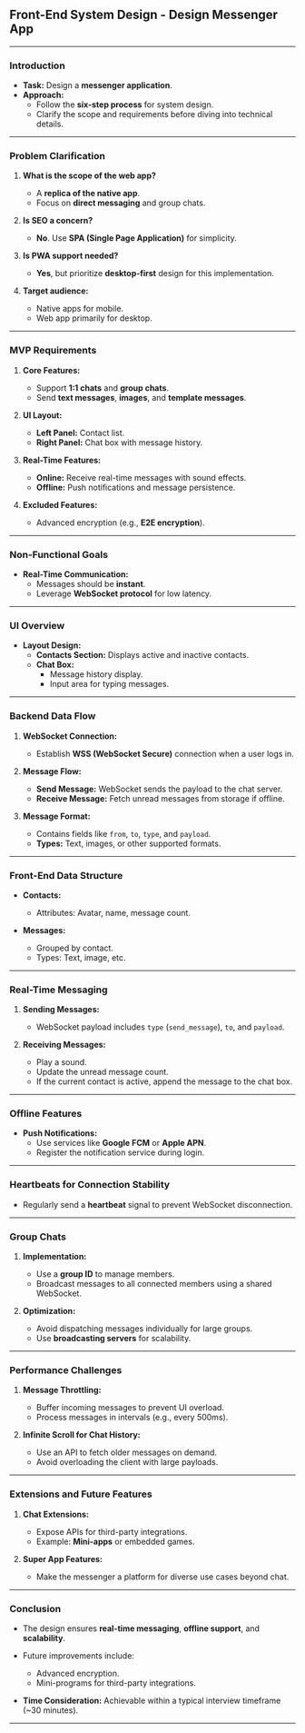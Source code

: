 
## **Front-End System Design - Design Messenger App**

---

### **Introduction**
- **Task:** Design a **messenger application**.  
- **Approach:**  
  - Follow the **six-step process** for system design.  
  - Clarify the scope and requirements before diving into technical details.

---

### **Problem Clarification**
1. **What is the scope of the web app?**  
   - A **replica of the native app**.  
   - Focus on **direct messaging** and group chats.  

2. **Is SEO a concern?**  
   - **No**. Use **SPA (Single Page Application)** for simplicity.  

3. **Is PWA support needed?**  
   - **Yes**, but prioritize **desktop-first** design for this implementation.

4. **Target audience:**  
   - Native apps for mobile.  
   - Web app primarily for desktop.

---

### **MVP Requirements**
1. **Core Features:**
   - Support **1:1 chats** and **group chats**.
   - Send **text messages**, **images**, and **template messages**.

2. **UI Layout:**
   - **Left Panel:** Contact list.  
   - **Right Panel:** Chat box with message history.  

3. **Real-Time Features:**  
   - **Online:** Receive real-time messages with sound effects.  
   - **Offline:** Push notifications and message persistence.

4. **Excluded Features:**  
   - Advanced encryption (e.g., **E2E encryption**).  

---

### **Non-Functional Goals**
- **Real-Time Communication:**  
  - Messages should be **instant**.  
  - Leverage **WebSocket protocol** for low latency.

---

### **UI Overview**
- **Layout Design:**
  - **Contacts Section:** Displays active and inactive contacts.  
  - **Chat Box:**  
    - Message history display.  
    - Input area for typing messages.  

---

### **Backend Data Flow**
1. **WebSocket Connection:**  
   - Establish **WSS (WebSocket Secure)** connection when a user logs in.

2. **Message Flow:**  
   - **Send Message:** WebSocket sends the payload to the chat server.  
   - **Receive Message:** Fetch unread messages from storage if offline.  

3. **Message Format:**  
   - Contains fields like `from`, `to`, `type`, and `payload`.  
   - **Types:** Text, images, or other supported formats.

---

### **Front-End Data Structure**
- **Contacts:**  
  - Attributes: Avatar, name, message count.  

- **Messages:**  
  - Grouped by contact.  
  - Types: Text, image, etc.  

---

### **Real-Time Messaging**
1. **Sending Messages:**  
   - WebSocket payload includes `type` (`send_message`), `to`, and `payload`.

2. **Receiving Messages:**  
   - Play a sound.  
   - Update the unread message count.  
   - If the current contact is active, append the message to the chat box.  

---

### **Offline Features**
- **Push Notifications:**  
   - Use services like **Google FCM** or **Apple APN**.  
   - Register the notification service during login.

---

### **Heartbeats for Connection Stability**
- Regularly send a **heartbeat** signal to prevent WebSocket disconnection.  

---

### **Group Chats**
1. **Implementation:**  
   - Use a **group ID** to manage members.  
   - Broadcast messages to all connected members using a shared WebSocket.

2. **Optimization:**  
   - Avoid dispatching messages individually for large groups.  
   - Use **broadcasting servers** for scalability.

---

### **Performance Challenges**
1. **Message Throttling:**  
   - Buffer incoming messages to prevent UI overload.  
   - Process messages in intervals (e.g., every 500ms).  

2. **Infinite Scroll for Chat History:**  
   - Use an API to fetch older messages on demand.  
   - Avoid overloading the client with large payloads.  

---

### **Extensions and Future Features**
1. **Chat Extensions:**  
   - Expose APIs for third-party integrations.  
   - Example: **Mini-apps** or embedded games.  

2. **Super App Features:**  
   - Make the messenger a platform for diverse use cases beyond chat.

---

### **Conclusion**
- The design ensures **real-time messaging**, **offline support**, and **scalability**.  
- Future improvements include:  
  - Advanced encryption.  
  - Mini-programs for third-party integrations.  

- **Time Consideration:** Achievable within a typical interview timeframe (~30 minutes).

---